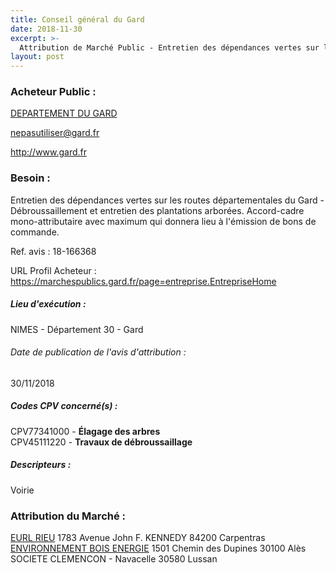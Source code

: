 ```yaml
---
title: Conseil général du Gard
date: 2018-11-30
excerpt: >-
  Attribution de Marché Public - Entretien des dépendances vertes sur les routes départementales du Gard - Débroussaillement et entretien des plantations arborées
layout: post
---
```


### Acheteur Public : 
<a href="/acheteur-33/siren-223000019"> DEPARTEMENT DU GARD</a><br/>



nepasutiliser@gard.fr


http://www.gard.fr
### Besoin :

Entretien des dépendances vertes sur les routes départementales du Gard - Débroussaillement et entretien des plantations arborées. Accord-cadre mono-attributaire avec maximum qui donnera lieu à l'émission de bons de commande.

Ref. avis : 18-166368

URL Profil Acheteur : https://marchespublics.gard.fr/page=entreprise.EntrepriseHome

##### Lieu d'exécution :

NIMES - Département 30 - Gard

###### Date de publication de l'avis d'attribution : 
30/11/2018

##### Codes CPV concerné(s) :
CPV77341000 - **Élagage des arbres** <br/>
CPV45111220 - **Travaux de débroussaillage** <br/>

##### Descripteurs :
Voirie <br/>

### Attribution du Marché :
<a href="/entreprise-266/siren-519447221"> EURL RIEU</a>    1783 Avenue John F. KENNEDY 84200 Carpentras <br/>
<a href="/entreprise-264/siren-493559421"> ENVIRONNEMENT BOIS ENERGIE</a>    1501 Chemin des Dupines 30100 Alès <br/>
SOCIETE CLEMENCON - Navacelle 30580 Lussan <br/>

